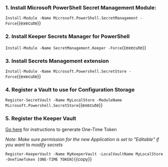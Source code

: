 
### 1. Install Microsoft PowerShell Secret Management Module:

`Install-Module -Name Microsoft.PowerShell.SecretManagement -Force`{{execute}}

### 2. Install Keeper Secrets Manager for PowerShell
`Install-Module -Name SecretManagement.Keeper -Force`{{execute}}

### 3. Install Secrets Management extension

`Install-Module -Name Microsoft.Powershell.SecretStore -Force`{{execute}}

### 4. Register a Vault to use for Configuration Storage

`Register-SecretVault -Name MyLocalStore -ModuleName Microsoft.Powershell.SecretStore`{{execute}}

### 5. Register the Keeper Vault

[Go here](generate-one-time-token.html) for instructions to generate One-Time Token

_Note: Make sure permission for the new Application is set to "Editable" if you want to modify secrets_

`Register-KeeperVault -Name MyKeeperVault -LocalVaultName MyLocalStore -OneTimeToken [ONE-TIME TOKEN]`{{copy}}
